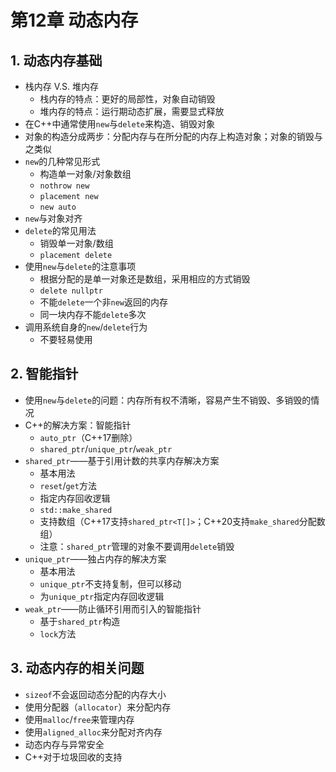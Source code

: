 # 第12章 动态内存

## 1. 动态内存基础

- 栈内存 V.S. 堆内存
  - 栈内存的特点：更好的局部性，对象自动销毁
  - 堆内存的特点：运行期动态扩展，需要显式释放
- 在C++中通常使用`new`与`delete`来构造、销毁对象
- 对象的构造分成两步：分配内存与在所分配的内存上构造对象；对象的销毁与之类似
- `new`的几种常见形式
  - 构造单一对象/对象数组
  - `nothrow new`
  - `placement new`
  - `new auto`
- `new`与对象对齐
- `delete`的常见用法
  - 销毁单一对象/数组
  - `placement delete`
- 使用`new`与`delete`的注意事项
  - 根据分配的是单一对象还是数组，采用相应的方式销毁
  - `delete nullptr`
  - 不能`delete`一个非`new`返回的内存
  - 同一块内存不能`delete`多次
- 调用系统自身的`new`/`delete`行为
  - 不要轻易使用

## 2. 智能指针

- 使用`new`与`delete`的问题：内存所有权不清晰，容易产生不销毁、多销毁的情况
- C++的解决方案：智能指针
  - `auto_ptr`（C++17删除）
  - `shared_ptr`/`unique_ptr`/`weak_ptr`
- `shared_ptr`——基于引用计数的共享内存解决方案
  - 基本用法
  - `reset`/`get`方法
  - 指定内存回收逻辑
  - `std::make_shared`
  - 支持数组（C++17支持`shared_ptr<T[]>`；C++20支持`make_shared`分配数组）
  - 注意：`shared_ptr`管理的对象不要调用`delete`销毁
- `unique_ptr`——独占内存的解决方案
  - 基本用法
  - `unique_ptr`不支持复制，但可以移动
  - 为`unique_ptr`指定内存回收逻辑
- `weak_ptr`——防止循环引用而引入的智能指针
  - 基于`shared_ptr`构造
  - `lock`方法

## 3. 动态内存的相关问题

- `sizeof`不会返回动态分配的内存大小
- 使用分配器（`allocator`）来分配内存
- 使用`malloc`/`free`来管理内存
- 使用`aligned_alloc`来分配对齐内存
- 动态内存与异常安全
- C++对于垃圾回收的支持

